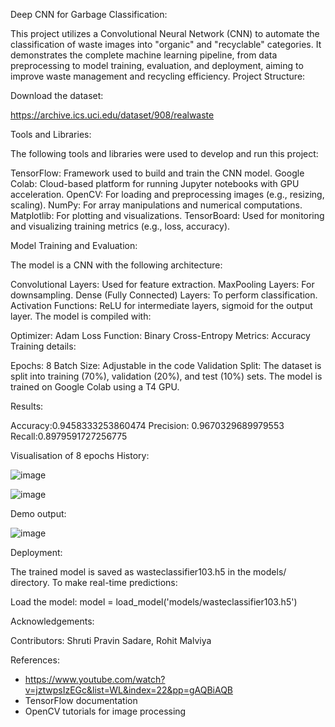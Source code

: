 Deep CNN for Garbage Classification:

This project utilizes a Convolutional Neural Network (CNN) to automate the classification of waste images into "organic" and "recyclable" categories. It demonstrates the complete machine learning pipeline, from data preprocessing to model training, evaluation, and deployment, aiming to improve waste management and recycling efficiency.
Project Structure:

Download the dataset:

https://archive.ics.uci.edu/dataset/908/realwaste

Tools and Libraries:

The following tools and libraries were used to develop and run this project:

TensorFlow: Framework used to build and train the CNN model.
Google Colab: Cloud-based platform for running Jupyter notebooks with GPU acceleration.
OpenCV: For loading and preprocessing images (e.g., resizing, scaling).
NumPy: For array manipulations and numerical computations.
Matplotlib: For plotting and visualizations.
TensorBoard: Used for monitoring and visualizing training metrics (e.g., loss, accuracy).

Model Training and Evaluation:

The model is a CNN with the following architecture:

Convolutional Layers: Used for feature extraction.
MaxPooling Layers: For downsampling.
Dense (Fully Connected) Layers: To perform classification.
Activation Functions: ReLU for intermediate layers, sigmoid for the output layer.
The model is compiled with:

Optimizer: Adam
Loss Function: Binary Cross-Entropy
Metrics: Accuracy
Training details:

Epochs: 8
Batch Size: Adjustable in the code
Validation Split: The dataset is split into training (70%), validation (20%), and test (10%) sets.
The model is trained on Google Colab using a T4 GPU.

Results:

Accuracy:0.9458333253860474
Precision: 0.9670329689979553
Recall:0.8979591727256775

Visualisation of 8 epochs History:

![image](https://github.com/user-attachments/assets/7bf86a04-6cba-4d83-a0e0-aab73db4e94f)

![image](https://github.com/user-attachments/assets/abbb8dc8-3df6-4375-b8aa-9e833f6672ba)

Demo output:

![image](https://github.com/user-attachments/assets/7a73cdc4-6802-499a-9786-349dd1950246)


Deployment:

The trained model is saved as wasteclassifier103.h5 in the models/ directory. To make real-time predictions:

Load the model:
model = load_model('models/wasteclassifier103.h5')

Acknowledgements:

Contributors: Shruti Pravin Sadare, Rohit Malviya

References: 
- https://www.youtube.com/watch?v=jztwpsIzEGc&list=WL&index=22&pp=gAQBiAQB
- TensorFlow documentation
- OpenCV tutorials for image processing

